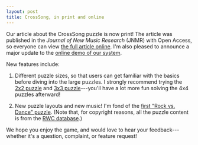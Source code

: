 ```yaml
---
layout: post
title: CrossSong, in print and online
---
```


Our article about the CrossSong puzzle is now print! The article was published in the *Journal of New Music Research* (JNMR) with Open Access, so everyone can view [the full article online](http://www.tandfonline.com/doi/full/10.1080/09298215.2017.1303519). I'm also pleased to announce a major update to the [online demo of our system](https://staff.aist.go.jp/jun.kato/CrossSong/demo/).

New features include:

1. Different puzzle sizes, so that users can get familiar with the basics before diving into the large puzzles. I strongly recommend trying the [2x2 puzzle](https://staff.aist.go.jp/jun.kato/CrossSong/demo/puzzle.html?num_squares=2&dirname=puzz1-rwc_short&difficulty_level=0) and [3x3 puzzle](https://staff.aist.go.jp/jun.kato/CrossSong/demo/puzzle.html?num_squares=3&dirname=puzz4-rwc_rock_vs_dance&difficulty_level=0)---you'll have a lot more fun solving the 4x4 puzzles afterward!

2. New puzzle layouts and new music! I'm fond of the [first "Rock vs. Dance" puzzle](https://staff.aist.go.jp/jun.kato/CrossSong/demo/puzzle.html?num_squares=4&dirname=puzz3-rwc_rock_vs_dance&difficulty_level=4). (Note that, for copyright reasons, all the puzzle content is from the [RWC database](https://staff.aist.go.jp/m.goto/RWC-MDB/).)

We hope you enjoy the game, and would love to hear your feedback---whether it's a question, complaint, or feature request!
